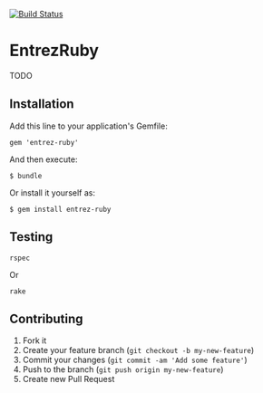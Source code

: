 [![Build Status](https://travis-ci.org/rayyanqcri/entrez-ruby.svg?branch=master)](https://travis-ci.org/rayyanqcri/entrez-ruby)

# EntrezRuby

TODO

## Installation

Add this line to your application's Gemfile:

    gem 'entrez-ruby'

And then execute:

    $ bundle

Or install it yourself as:

    $ gem install entrez-ruby

## Testing

    rspec

Or

    rake

## Contributing

1. Fork it
2. Create your feature branch (`git checkout -b my-new-feature`)
3. Commit your changes (`git commit -am 'Add some feature'`)
4. Push to the branch (`git push origin my-new-feature`)
5. Create new Pull Request
